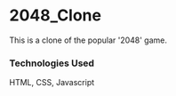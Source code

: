 # 2048_Clone
This is a clone of the popular '2048' game.

### Technologies Used
HTML, CSS, Javascript